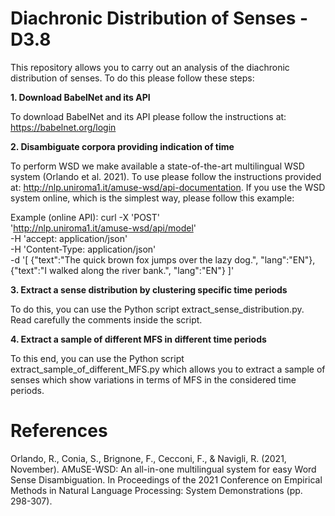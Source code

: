 # Diachronic Distribution of Senses - D3.8

This repository allows you to carry out an analysis of the diachronic distribution of senses. To do this please follow these steps:

**1. Download BabelNet and its API**

To download BabelNet and its API please follow the instructions at: https://babelnet.org/login

**2. Disambiguate corpora providing indication of time** 

To perform WSD we make available a state-of-the-art multilingual WSD system (Orlando et al. 2021). To use please follow the instructions provided at: http://nlp.uniroma1.it/amuse-wsd/api-documentation. If you use the WSD system online, which is the simplest way, please follow this example:

Example (online API): 
curl -X 'POST' \
  'http://nlp.uniroma1.it/amuse-wsd/api/model' \
  -H 'accept: application/json' \
  -H 'Content-Type: application/json' \
  -d '[
  {"text":"The quick brown fox jumps over the lazy dog.", "lang":"EN"},
  {"text":"I walked along the river bank.", "lang":"EN"}
]' 

**3. Extract a sense distribution by clustering specific time periods**

To do this, you can use the Python script extract_sense_distribution.py. Read carefully the comments inside the script.

**4. Extract a sample of different MFS in different time periods**

To this end, you can use the Python script extract_sample_of_different_MFS.py which allows you to extract a sample of senses which show variations in terms of MFS in the considered time periods.

# References

Orlando, R., Conia, S., Brignone, F., Cecconi, F., & Navigli, R. (2021, November). AMuSE-WSD: An all-in-one multilingual system for easy Word Sense Disambiguation. In Proceedings of the 2021 Conference on Empirical Methods in Natural Language Processing: System Demonstrations (pp. 298-307).

